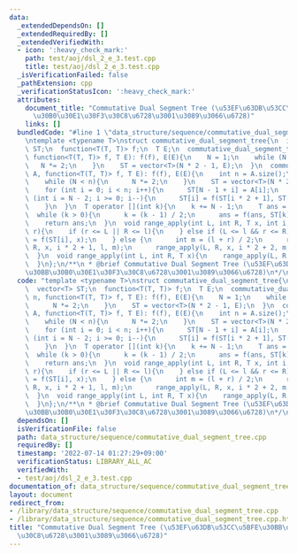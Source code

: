 ```yaml
---
data:
  _extendedDependsOn: []
  _extendedRequiredBy: []
  _extendedVerifiedWith:
  - icon: ':heavy_check_mark:'
    path: test/aoj/dsl_2_e_3.test.cpp
    title: test/aoj/dsl_2_e_3.test.cpp
  _isVerificationFailed: false
  _pathExtension: cpp
  _verificationStatusIcon: ':heavy_check_mark:'
  attributes:
    document_title: "Commutative Dual Segment Tree (\u53EF\u63DB\u53CC\u5BFE\u30BB\
      \u30B0\u30E1\u30F3\u30C8\u6728\u3001\u3089\u3066\u6728)"
    links: []
  bundledCode: "#line 1 \"data_structure/sequence/commutative_dual_segment_tree.cpp\"\
    \ntemplate <typename T>\nstruct commutative_dual_segment_tree{\n  int N;\n  vector<T>\
    \ ST;\n  function<T(T, T)> f;\n  T E;\n  commutative_dual_segment_tree(int n,\
    \ function<T(T, T)> f, T E): f(f), E(E){\n    N = 1;\n    while (N < n){\n   \
    \   N *= 2;\n    }\n    ST = vector<T>(N * 2 - 1, E);\n  }\n  commutative_dual_segment_tree(vector<T>\
    \ A, function<T(T, T)> f, T E): f(f), E(E){\n    int n = A.size();\n    N = 1;\n\
    \    while (N < n){\n      N *= 2;\n    }\n    ST = vector<T>(N * 2 - 1, E);\n\
    \    for (int i = 0; i < n; i++){\n      ST[N - 1 + i] = A[i];\n    }\n    for\
    \ (int i = N - 2; i >= 0; i--){\n      ST[i] = f(ST[i * 2 + 1], ST[i * 2 + 2]);\n\
    \    }\n  }\n  T operator [](int k){\n    k += N - 1;\n    T ans = ST[k];\n  \
    \  while (k > 0){\n      k = (k - 1) / 2;\n      ans = f(ans, ST[k]);\n    }\n\
    \    return ans;\n  }\n  void range_apply(int L, int R, T x, int i, int l, int\
    \ r){\n    if (r <= L || R <= l){\n    } else if (L <= l && r <= R){\n      ST[i]\
    \ = f(ST[i], x);\n    } else {\n      int m = (l + r) / 2;\n      range_apply(L,\
    \ R, x, i * 2 + 1, l, m);\n      range_apply(L, R, x, i * 2 + 2, m, r);\n    }\n\
    \  }\n  void range_apply(int L, int R, T x){\n    range_apply(L, R, x, 0, 0, N);\n\
    \  }\n};\n/**\n * @brief Commutative Dual Segment Tree (\u53EF\u63DB\u53CC\u5BFE\
    \u30BB\u30B0\u30E1\u30F3\u30C8\u6728\u3001\u3089\u3066\u6728)\n*/\n"
  code: "template <typename T>\nstruct commutative_dual_segment_tree{\n  int N;\n\
    \  vector<T> ST;\n  function<T(T, T)> f;\n  T E;\n  commutative_dual_segment_tree(int\
    \ n, function<T(T, T)> f, T E): f(f), E(E){\n    N = 1;\n    while (N < n){\n\
    \      N *= 2;\n    }\n    ST = vector<T>(N * 2 - 1, E);\n  }\n  commutative_dual_segment_tree(vector<T>\
    \ A, function<T(T, T)> f, T E): f(f), E(E){\n    int n = A.size();\n    N = 1;\n\
    \    while (N < n){\n      N *= 2;\n    }\n    ST = vector<T>(N * 2 - 1, E);\n\
    \    for (int i = 0; i < n; i++){\n      ST[N - 1 + i] = A[i];\n    }\n    for\
    \ (int i = N - 2; i >= 0; i--){\n      ST[i] = f(ST[i * 2 + 1], ST[i * 2 + 2]);\n\
    \    }\n  }\n  T operator [](int k){\n    k += N - 1;\n    T ans = ST[k];\n  \
    \  while (k > 0){\n      k = (k - 1) / 2;\n      ans = f(ans, ST[k]);\n    }\n\
    \    return ans;\n  }\n  void range_apply(int L, int R, T x, int i, int l, int\
    \ r){\n    if (r <= L || R <= l){\n    } else if (L <= l && r <= R){\n      ST[i]\
    \ = f(ST[i], x);\n    } else {\n      int m = (l + r) / 2;\n      range_apply(L,\
    \ R, x, i * 2 + 1, l, m);\n      range_apply(L, R, x, i * 2 + 2, m, r);\n    }\n\
    \  }\n  void range_apply(int L, int R, T x){\n    range_apply(L, R, x, 0, 0, N);\n\
    \  }\n};\n/**\n * @brief Commutative Dual Segment Tree (\u53EF\u63DB\u53CC\u5BFE\
    \u30BB\u30B0\u30E1\u30F3\u30C8\u6728\u3001\u3089\u3066\u6728)\n*/\n"
  dependsOn: []
  isVerificationFile: false
  path: data_structure/sequence/commutative_dual_segment_tree.cpp
  requiredBy: []
  timestamp: '2022-07-14 01:27:29+09:00'
  verificationStatus: LIBRARY_ALL_AC
  verifiedWith:
  - test/aoj/dsl_2_e_3.test.cpp
documentation_of: data_structure/sequence/commutative_dual_segment_tree.cpp
layout: document
redirect_from:
- /library/data_structure/sequence/commutative_dual_segment_tree.cpp
- /library/data_structure/sequence/commutative_dual_segment_tree.cpp.html
title: "Commutative Dual Segment Tree (\u53EF\u63DB\u53CC\u5BFE\u30BB\u30B0\u30E1\u30F3\
  \u30C8\u6728\u3001\u3089\u3066\u6728)"
---
```

